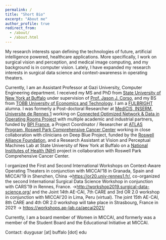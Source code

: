```yaml
---
permalink: /
title: "Short Bio"
excerpt: "About me"
author_profile: true
redirect_from: 
  - /about/
  - /about.html
---
```


My research interests span defining the technologies of future, artificial intelligence powered, healthcare applications. More specifically, I work on surgical vision and perception, and medical image computing, and my background is in computer vision. Lately, I have expanded my research interests in surgical data science and context-awareness in operating theaters.

Currently, I am an Assistant Professor at Gazi University, Computer Engineering department. I received my MS and PhD from [State University of New York at Buffalo](https://engineering.buffalo.edu/computer-science-engineering.html) under supervision of [Prof. Jason J. Corso](https://web.eecs.umich.edu/~jjcorso/), and my BS from [TOBB University of Economics and Technology](https://www.etu.edu.tr/tr/bolum/bilgisayar-muhendisligi). I am a [FULBRIGHT](https://us.fulbrightonline.org/) alumna. I was formerly a Post-doctoral Researcher at [MediCIS, INSERM, Universite de Rennes 1](https://medicis.univ-rennes1.fr/) working on [Connected Optimized Network & Data in Operating Rooms Project](https://condor-project.eu/) with multiple academic and industrial partners, funded by [BPI France](https://www.bpifrance.com/), a Project Coordinator / Researcher at [ATLAS Program, Roswell Park Comprehensive Cancer Center](https://www.roswellpark.org/education/professional-training/atlas-program) working in close collaboration with clinicians on Deep Blue Project, funded by the [Roswell Alliance Foundation](https://www.roswellpark.org/giving/why-give/about-foundation), and a Research Assistant at Vision and Perceptual Machines Lab at State University of New York at Buffalo on a [National Institutes of Health (NIH)](https://www.nih.gov/) project in collaboration with Roswell Park Comprehensive Cancer Center. 

I organized the First and Second International Workshops on Context-Aware Operating Theaters in conjunction with MICCAI’18 in Granada, Spain and MICCAI’19 in Shenzhen, China ->https://or20.univ-rennes1.fr/, co-organized the second International Surgical Data Science Workshop in conjunction with CARS’19 in Rennes, France. ->http://workshop2019.surgical-data-science.org/ and the Joint 14th AE-CAI, 7th CARE and 3rd OR 2.0 workshop in conjunction with MICCAI'20 in Lima, Peru (virtual).
The joint 15th AE-CAI, 8th CARE and 4th OR 2.0 workshop will take place in Strasbourg, France in 2021! -> https://workshops.ap-lab.ca/aecai2021/

Currently, I am a board member of Women in MICCAI, and formerly was a member of the Student Board and the Educational Initiative at MICCAI.

Contact: duygusar [at] buffalo [dot] edu
